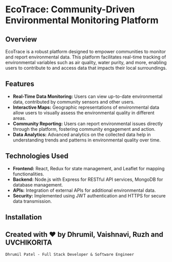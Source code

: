 
# EcoTrace: Community-Driven Environmental Monitoring Platform

## Overview
EcoTrace is a robust platform designed to empower communities to monitor and report environmental data. This platform facilitates real-time tracking of environmental variables such as air quality, water purity, and more, enabling users to contribute to and access data that impacts their local surroundings.

## Features
- **Real-Time Data Monitoring:** Users can view up-to-date environmental data, contributed by community sensors and other users.
- **Interactive Maps:** Geographic representations of environmental data allow users to visually assess the environmental quality in different areas.
- **Community Reporting:** Users can report environmental issues directly through the platform, fostering community engagement and action.
- **Data Analytics:** Advanced analytics on the collected data help in understanding trends and patterns in environmental quality over time.

## Technologies Used
- **Frontend:** React, Redux for state management, and Leaflet for mapping functionalities.
- **Backend:** Node.js with Express for RESTful API services, MongoDB for database management.
- **APIs:** Integration of external APIs for additional environmental data.
- **Security:** Implemented using JWT authentication and HTTPS for secure data transmission.

## Installation
## Created with ❤️ by Dhrumil, Vaishnavi, Ruzh and UVCHIKORITA
`Dhrumil Patel - Full Stack Developer & Software Engineer`<br>
